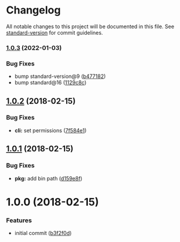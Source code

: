 # Changelog

All notable changes to this project will be documented in this file. See [standard-version](https://github.com/conventional-changelog/standard-version) for commit guidelines.

### [1.0.3](https://github.com/ungoldman/isc-license/compare/v1.0.2...v1.0.3) (2022-01-03)


### Bug Fixes

* bump standard-version@9 ([b477182](https://github.com/ungoldman/isc-license/commit/b477182130832c7ec14c86b993116ab73c4740eb))
* bump standard@16 ([1129c8c](https://github.com/ungoldman/isc-license/commit/1129c8c99a71da92fd66217bc5dc65b12c160582))

<a name="1.0.2"></a>
## [1.0.2](https://github.com/ungoldman/isc-license/compare/v1.0.1...v1.0.2) (2018-02-15)


### Bug Fixes

* **cli:** set permissions ([7f584e1](https://github.com/ungoldman/isc-license/commit/7f584e1))



<a name="1.0.1"></a>
## [1.0.1](https://github.com/ungoldman/isc-license/compare/v1.0.0...v1.0.1) (2018-02-15)


### Bug Fixes

* **pkg:** add bin path ([d159e8f](https://github.com/ungoldman/isc-license/commit/d159e8f))



<a name="1.0.0"></a>
# 1.0.0 (2018-02-15)


### Features

* initial commit ([b3f2f0d](https://github.com/ungoldman/isc-license/commit/b3f2f0d))
